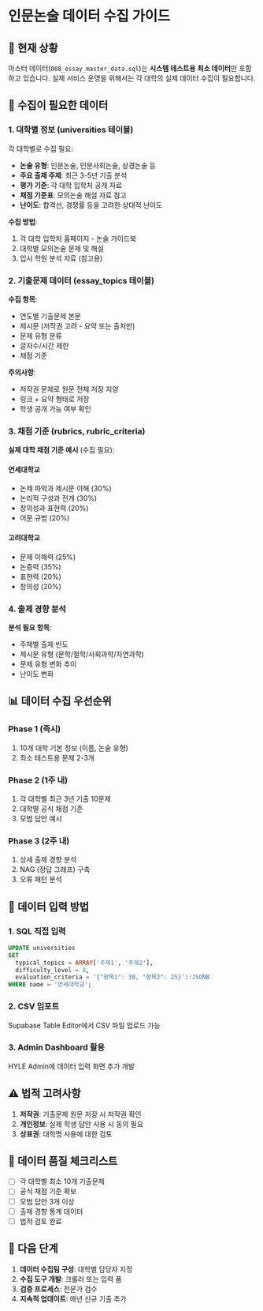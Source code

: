 # 인문논술 데이터 수집 가이드

## 📌 현재 상황

마스터 데이터(`008_essay_master_data.sql`)는 **시스템 테스트용 최소 데이터**만 포함하고 있습니다.
실제 서비스 운영을 위해서는 각 대학의 실제 데이터 수집이 필요합니다.

## 🎯 수집이 필요한 데이터

### 1. 대학별 정보 (universities 테이블)

각 대학별로 수집 필요:
- **논술 유형**: 인문논술, 인문사회논술, 상경논술 등
- **주요 출제 주제**: 최근 3-5년 기출 분석
- **평가 기준**: 각 대학 입학처 공개 자료
- **채점 기준표**: 모의논술 해설 자료 참고
- **난이도**: 합격선, 경쟁률 등을 고려한 상대적 난이도

**수집 방법**:
1. 각 대학 입학처 홈페이지 - 논술 가이드북
2. 대학별 모의논술 문제 및 해설
3. 입시 학원 분석 자료 (참고용)

### 2. 기출문제 데이터 (essay_topics 테이블)

**수집 항목**:
- 연도별 기출문제 본문
- 제시문 (저작권 고려 - 요약 또는 출처만)
- 문제 유형 분류
- 글자수/시간 제한
- 채점 기준

**주의사항**:
- 저작권 문제로 원문 전체 저장 지양
- 링크 + 요약 형태로 저장
- 학생 공개 가능 여부 확인

### 3. 채점 기준 (rubrics, rubric_criteria)

**실제 대학 채점 기준 예시** (수집 필요):

#### 연세대학교
- 논제 파악과 제시문 이해 (30%)
- 논리적 구성과 전개 (30%)
- 창의성과 표현력 (20%)
- 어문 규범 (20%)

#### 고려대학교
- 문제 이해력 (25%)
- 논증력 (35%)
- 표현력 (20%)
- 창의성 (20%)

### 4. 출제 경향 분석

**분석 필요 항목**:
- 주제별 출제 빈도
- 제시문 유형 (문학/철학/사회과학/자연과학)
- 문제 유형 변화 추이
- 난이도 변화

## 📊 데이터 수집 우선순위

### Phase 1 (즉시)
1. 10개 대학 기본 정보 (이름, 논술 유형)
2. 최소 테스트용 문제 2-3개

### Phase 2 (1주 내)
1. 각 대학별 최근 3년 기출 10문제
2. 대학별 공식 채점 기준
3. 모범 답안 예시

### Phase 3 (2주 내)
1. 상세 출제 경향 분석
2. NAG (정답 그래프) 구축
3. 오류 패턴 분석

## 🔧 데이터 입력 방법

### 1. SQL 직접 입력
```sql
UPDATE universities 
SET 
  typical_topics = ARRAY['주제1', '주제2'],
  difficulty_level = 8,
  evaluation_criteria = '{"항목1": 30, "항목2": 25}'::JSONB
WHERE name = '연세대학교';
```

### 2. CSV 임포트
Supabase Table Editor에서 CSV 파일 업로드 가능

### 3. Admin Dashboard 활용
HYLE Admin에 데이터 입력 화면 추가 개발

## ⚠️ 법적 고려사항

1. **저작권**: 기출문제 원문 저장 시 저작권 확인
2. **개인정보**: 실제 학생 답안 사용 시 동의 필요
3. **상표권**: 대학명 사용에 대한 검토

## 📝 데이터 품질 체크리스트

- [ ] 각 대학별 최소 10개 기출문제
- [ ] 공식 채점 기준 확보
- [ ] 모범 답안 3개 이상
- [ ] 출제 경향 통계 데이터
- [ ] 법적 검토 완료

## 🚀 다음 단계

1. **데이터 수집팀 구성**: 대학별 담당자 지정
2. **수집 도구 개발**: 크롤러 또는 입력 폼
3. **검증 프로세스**: 전문가 검수
4. **지속적 업데이트**: 매년 신규 기출 추가